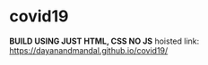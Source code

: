 # covid19
**BUILD USING JUST HTML, CSS NO JS**
hoisted link: https://dayanandmandal.github.io/covid19/
